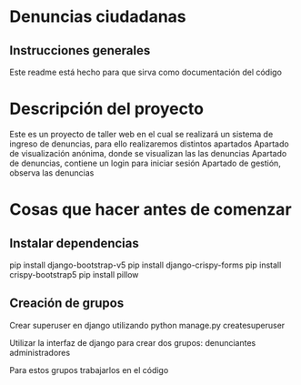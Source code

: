 # Denuncias ciudadanas

## Instrucciones generales
Este readme está hecho para que sirva como documentación del código

# Descripción del proyecto

Este es un proyecto de taller web en el cual se realizará un sistema de ingreso de denuncias, para ello realizaremos distintos apartados
Apartado de visualización anónima, donde se visualizan las las denuncias
Apartado de denuncias, contiene un login para iniciar sesión
Apartado de gestión, observa las denuncias

# Cosas que hacer antes de comenzar

## Instalar dependencias

pip install django-bootstrap-v5
pip install django-crispy-forms
pip install crispy-bootstrap5
pip install pillow

## Creación de grupos

Crear superuser en django utilizando
python manage.py createsuperuser

Utilizar la interfaz de django para crear dos grupos:
denunciantes
administradores

Para estos grupos trabajarlos en el código
